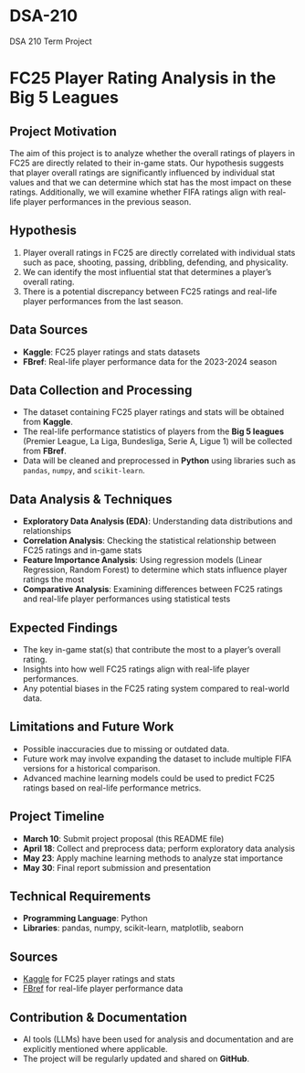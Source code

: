 # DSA-210
DSA 210 Term Project
# FC25 Player Rating Analysis in the Big 5 Leagues

## Project Motivation
The aim of this project is to analyze whether the overall ratings of players in FC25 are directly related to their in-game stats. Our hypothesis suggests that player overall ratings are significantly influenced by individual stat values and that we can determine which stat has the most impact on these ratings. Additionally, we will examine whether FIFA ratings align with real-life player performances in the previous season.

## Hypothesis
1. Player overall ratings in FC25 are directly correlated with individual stats such as pace, shooting, passing, dribbling, defending, and physicality.
2. We can identify the most influential stat that determines a player’s overall rating.
3. There is a potential discrepancy between FC25 ratings and real-life player performances from the last season.

## Data Sources
- **Kaggle**: FC25 player ratings and stats datasets
- **FBref**: Real-life player performance data for the 2023-2024 season

## Data Collection and Processing
- The dataset containing FC25 player ratings and stats will be obtained from **Kaggle**.
- The real-life performance statistics of players from the **Big 5 leagues** (Premier League, La Liga, Bundesliga, Serie A, Ligue 1) will be collected from **FBref**.
- Data will be cleaned and preprocessed in **Python** using libraries such as `pandas`, `numpy`, and `scikit-learn`.

## Data Analysis & Techniques
- **Exploratory Data Analysis (EDA)**: Understanding data distributions and relationships
- **Correlation Analysis**: Checking the statistical relationship between FC25 ratings and in-game stats
- **Feature Importance Analysis**: Using regression models (Linear Regression, Random Forest) to determine which stats influence player ratings the most
- **Comparative Analysis**: Examining differences between FC25 ratings and real-life player performances using statistical tests

## Expected Findings
- The key in-game stat(s) that contribute the most to a player’s overall rating.
- Insights into how well FC25 ratings align with real-life player performances.
- Any potential biases in the FC25 rating system compared to real-world data.

## Limitations and Future Work
- Possible inaccuracies due to missing or outdated data.
- Future work may involve expanding the dataset to include multiple FIFA versions for a historical comparison.
- Advanced machine learning models could be used to predict FC25 ratings based on real-life performance metrics.

## Project Timeline
- **March 10**: Submit project proposal (this README file)
- **April 18**: Collect and preprocess data; perform exploratory data analysis
- **May 23**: Apply machine learning methods to analyze stat importance
- **May 30**: Final report submission and presentation

## Technical Requirements
- **Programming Language**: Python
- **Libraries**: pandas, numpy, scikit-learn, matplotlib, seaborn

## Sources
- [Kaggle](https://www.kaggle.com) for FC25 player ratings and stats
- [FBref](https://fbref.com) for real-life player performance data

## Contribution & Documentation
- AI tools (LLMs) have been used for analysis and documentation and are explicitly mentioned where applicable.
- The project will be regularly updated and shared on **GitHub**.

